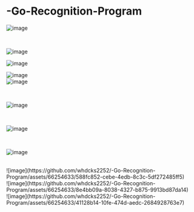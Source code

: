 # -Go-Recognition-Program

![image](https://github.com/whdcks2252/-Go-Recognition-Program/assets/66254633/d10f8e46-c4bc-4a4b-bcb1-1175e68ce5b8)

<br/>

![image](https://github.com/whdcks2252/-Go-Recognition-Program/assets/66254633/ff396870-9fe8-41a7-9946-55b21cda6eec)
<br/>

![image](https://github.com/whdcks2252/-Go-Recognition-Program/assets/66254633/8c5fdb7d-f04f-41f3-8788-bc65eea2c96c)
<br/>

![image](https://github.com/whdcks2252/-Go-Recognition-Program/assets/66254633/8a16120b-ae7e-45df-9d92-4721c3c80ba1)
<br/>
![image](https://github.com/whdcks2252/-Go-Recognition-Program/assets/66254633/c4081524-6172-435c-a671-3f159d21be23)


<br/>

![image](https://github.com/whdcks2252/-Go-Recognition-Program/assets/66254633/3998a604-c894-45be-930b-737f254e3876)

<br/>

![image](https://github.com/whdcks2252/-Go-Recognition-Program/assets/66254633/3c57557c-52e7-499d-8150-755bd1b8c5a6)

<br/>

![image](https://github.com/whdcks2252/-Go-Recognition-Program/assets/66254633/e920678f-e459-4a7d-bcdb-2ee185d67e06)

<br/>
![image](https://github.com/whdcks2252/-Go-Recognition-Program/assets/66254633/588fc852-cebe-4edb-8c3c-5df272485ff5)

<br/>
![image](https://github.com/whdcks2252/-Go-Recognition-Program/assets/66254633/8e4bb09a-8038-4327-b875-9913bd87da14)

<br/>
![image](https://github.com/whdcks2252/-Go-Recognition-Program/assets/66254633/41128b14-10fe-474d-aedc-2684928763e7)
